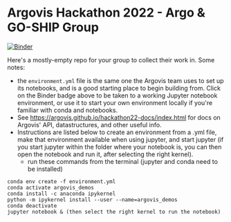 # Argovis Hackathon 2022 - Argo & GO-SHIP Group

[![Binder](https://mybinder.org/badge_logo.svg)](https://mybinder.org/v2/gh/argovis/hackathon22-argo-goship/HEAD)

Here's a mostly-empty repo for your group to collect their work in. Some notes:

 - the `environment.yml` file is the same one the Argovis team uses to set up its notebooks, and is a good starting place to begin building from. Click on the Binder badge above to be taken to a working Jupyter notebook environment, or use it to start your own environment locally if you're familiar with conda and notebooks.
 - See https://argovis.github.io/hackathon22-docs/index.html for docs on Argovis' API, datastructures, and other useful info.
 - Instructions are listed below to create an environment from a .yml file, make that environment available when using jupyter, and start jupyter (if you start jupyter within the folder where your notebook is, you can then open the notebook and run it, after selecting the right kernel).
   - run these commands from the terminal (jupyter and conda need to be installed)
``` 
conda env create -f environment.yml
conda activate argovis_demos
conda install -c anaconda ipykernel
python -m ipykernel install --user --name=argovis_demos
conda deactivate
jupyter notebook & (then select the right kernel to run the notebook)
```
